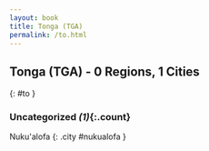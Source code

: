 ```yaml
---
layout: book
title: Tonga (TGA)
permalink: /to.html
---
```


## Tonga (TGA) - 0 Regions, 1 Cities
{: #to }





### Uncategorized _(1)_{:.count}


Nuku'alofa  {: .city #nukualofa } <br>


 
